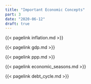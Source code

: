 ```yaml
---
title: "Important Economic Concepts"
part: 3
date: "2020-06-12"
draft: true
---
```


{{< pagelink inflation.md >}}

{{< pagelink gdp.md >}}

{{< pagelink ppp.md >}}

{{< pagelink economic_seasons.md >}}

{{< pagelink debt_cycle.md >}}
